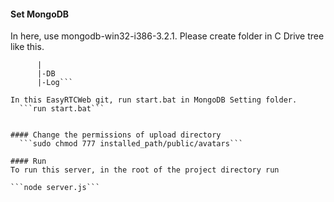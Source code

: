 
#### Set MongoDB
In here, use mongodb-win32-i386-3.2.1.
Please create folder in C Drive tree like this.
```C:\MongoDB
      |
      |-DB
      |-Log```

In this EasyRTCWeb git, run start.bat in MongoDB Setting folder.
  ```run start.bat```
  

#### Change the permissions of upload directory
  ```sudo chmod 777 installed_path/public/avatars```

#### Run
To run this server, in the root of the project directory run 

```node server.js```